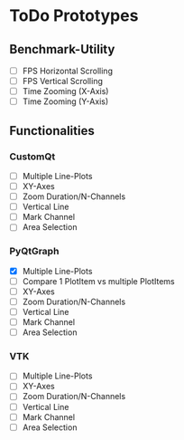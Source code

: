 # ToDo Prototypes

## Benchmark-Utility
- [ ] FPS Horizontal Scrolling
- [ ] FPS Vertical Scrolling
- [ ] Time Zooming (X-Axis)
- [ ] Time Zooming (Y-Axis)

## Functionalities
### CustomQt
- [ ] Multiple Line-Plots
- [ ] XY-Axes
- [ ] Zoom Duration/N-Channels
- [ ] Vertical Line
- [ ] Mark Channel
- [ ] Area Selection

### PyQtGraph
- [X] Multiple Line-Plots
- [ ] Compare 1 PlotItem vs multiple PlotItems
- [ ] XY-Axes
- [ ] Zoom Duration/N-Channels
- [ ] Vertical Line
- [ ] Mark Channel
- [ ] Area Selection

### VTK
- [ ] Multiple Line-Plots
- [ ] XY-Axes
- [ ] Zoom Duration/N-Channels
- [ ] Vertical Line
- [ ] Mark Channel
- [ ] Area Selection
